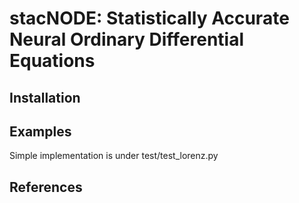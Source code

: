 # stacNODE: Statistically Accurate Neural Ordinary Differential Equations

## Installation

## Examples

Simple implementation is under test/test_lorenz.py

## References